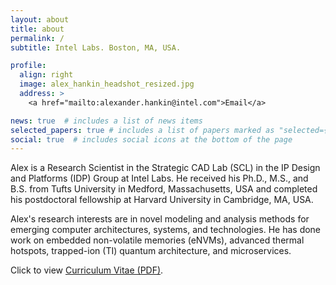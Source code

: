```yaml
---
layout: about
title: about
permalink: /
subtitle: Intel Labs. Boston, MA, USA.

profile:
  align: right
  image: alex_hankin_headshot_resized.jpg
  address: >
    <a href="mailto:alexander.hankin@intel.com">Email</a>

news: true  # includes a list of news items
selected_papers: true # includes a list of papers marked as "selected={true}"
social: true  # includes social icons at the bottom of the page
---
```

Alex is a Research Scientist in the Strategic CAD Lab (SCL) in the IP Design and Platforms (IDP) Group at Intel Labs. He received his Ph.D., M.S., and B.S. from Tufts University in Medford, Massachusetts, USA and completed his postdoctoral fellowship at Harvard University in Cambridge, MA, USA.

Alex's research interests are in novel modeling and analysis methods for emerging computer architectures, systems, and technologies. He has done work on embedded non-volatile memories (eNVMs), advanced thermal hotspots, trapped-ion (TI) quantum architecture, and microservices. 

Click to view [Curriculum Vitae (PDF)](assets/pdf/CV_May_2023.pdf). 

